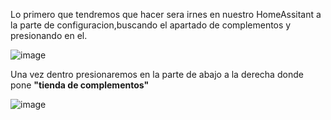 

Lo primero que tendremos que hacer sera irnes en nuestro HomeAssitant a la parte de configuracion,buscando el apartado de complementos y presionando en el.


![image](https://github.com/user-attachments/assets/2c017f24-2a55-4506-a48a-61e715207778)


Una vez dentro presionaremos en la parte de abajo a la derecha donde pone **"tienda de complementos"**


![image](https://github.com/user-attachments/assets/a88c0e0c-32a9-4df0-97f2-be3e33e2a645)



